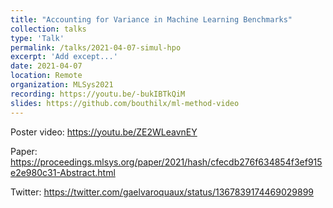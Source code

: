 ```yaml
---
title: "Accounting for Variance in Machine Learning Benchmarks"
collection: talks
type: 'Talk'
permalink: /talks/2021-04-07-simul-hpo
excerpt: 'Add except...'
date: 2021-04-07
location: Remote
organization: MLSys2021
recording: https://youtu.be/-bukIBTkQiM
slides: https://github.com/bouthilx/ml-method-video
---
```


Poster video: https://youtu.be/ZE2WLeavnEY

Paper: https://proceedings.mlsys.org/paper/2021/hash/cfecdb276f634854f3ef915e2e980c31-Abstract.html

Twitter: https://twitter.com/gaelvaroquaux/status/1367839174469029899
